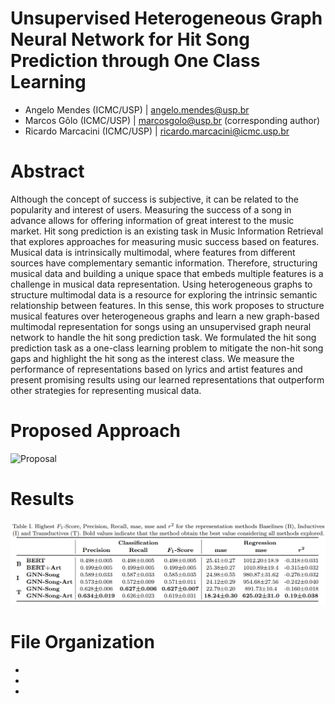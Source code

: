 # Unsupervised Heterogeneous Graph Neural Network for Hit Song Prediction through One Class Learning

- Angelo Mendes (ICMC/USP) | angelo.mendes@usp.br
- Marcos Gôlo (ICMC/USP) | marcosgolo@usp.br (corresponding author)
- Ricardo Marcacini (ICMC/USP) | ricardo.marcacini@icmc.usp.br

# Abstract
Although the concept of success is subjective, it can be related to the popularity and interest of users. Measuring the success of a song in advance allows for offering information of great interest to the music market. Hit song prediction is an existing task in Music Information Retrieval that explores approaches for measuring music success based on features. Musical data is intrinsically multimodal, where features from different sources have complementary semantic information. Therefore, structuring musical data and building a unique space that embeds multiple features is a challenge in musical data representation. Using heterogeneous graphs to structure multimodal data is a resource for exploring the intrinsic semantic relationship between features. In this sense, this work proposes to structure musical features over heterogeneous graphs and learn a new graph-based multimodal representation for songs using an unsupervised graph neural network to handle the hit song prediction task. We formulated the hit song prediction task as a one-class learning problem to mitigate the non-hit song gaps and highlight the hit song as the interest class. We measure the performance of representations based on lyrics and artist features and present promising results using our learned representations that outperform other strategies for representing musical data.

# Proposed Approach
![Proposal](/images/proposal.png)

# Results
![Results](/images/results.png)

# File Organization
-
-
-
